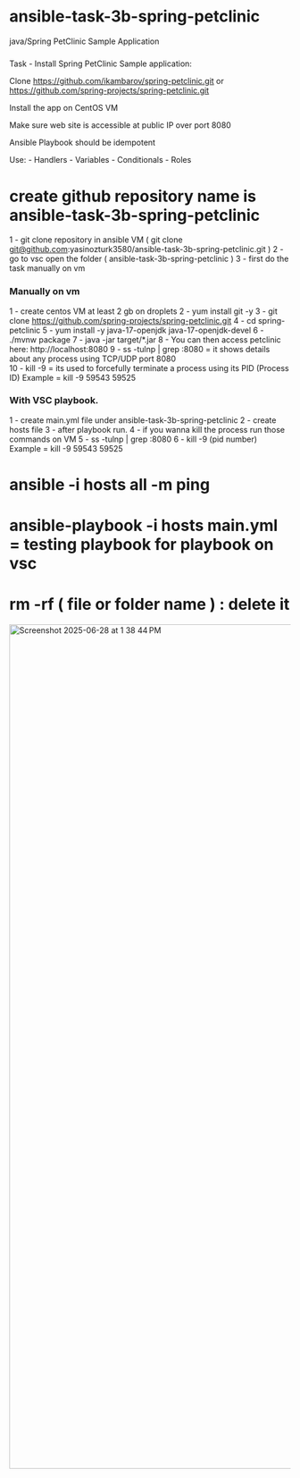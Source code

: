 # ansible-task-3b-spring-petclinic
java/Spring PetClinic Sample Application
#####
 Task -  Install Spring  PetClinic  Sample  application:

Clone https://github.com/ikambarov/spring-petclinic.git or  https://github.com/spring-projects/spring-petclinic.git

Install the app on CentOS VM

Make sure web site is accessible at public IP over port 8080

Ansible Playbook should be idempotent

Use:
      -  Handlers
      -  Variables 
      -  Conditionals
      -  Roles

######
# create github repository name is ansible-task-3b-spring-petclinic 
1 - git clone repository in ansible VM  (  git clone git@github.com:yasinozturk3580/ansible-task-3b-spring-petclinic.git )
2 - go to vsc open the folder ( ansible-task-3b-spring-petclinic )
3 - first do the task manually on vm

### Manually on vm 
 
1 - create centos VM  at least 2 gb  on droplets
2 - yum install git -y
3 - git clone  https://github.com/spring-projects/spring-petclinic.git
4 - cd spring-petclinic
5 - yum install -y java-17-openjdk java-17-openjdk-devel
6 - ./mvnw package
7 - java -jar target/*.jar
8 - You can then access petclinic here: http://localhost:8080
9 - ss -tulnp | grep :8080 =  it shows details about any process using TCP/UDP port 8080                                                                                                        
10 - kill -9 = its used to forcefully terminate a process using its PID (Process ID) Example = kill -9   59543   59525


### With VSC playbook.
1 - create main.yml file under ansible-task-3b-spring-petclinic
2 - create hosts file
3 - after playbook run.
4 - if you wanna kill the process run those  commands on VM
5 - ss -tulnp | grep :8080
6 - kill -9 (pid number) Example = kill -9   59543   59525




 
#  ansible  -i hosts  all  -m ping
#  ansible-playbook  -i hosts  main.yml = testing playbook for playbook on vsc
# rm -rf ( file or folder name ) : delete it

<img width="1511" alt="Screenshot 2025-06-28 at 1 38 44 PM" src="https://github.com/user-attachments/assets/b6b90cc5-2665-4862-9e53-721e7dba44cb" />


